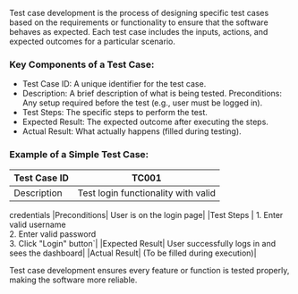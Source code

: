 Test case development is the process of designing specific test cases based on the requirements or functionality to ensure that the software behaves as expected. Each test case includes the inputs, actions, and expected outcomes for a particular scenario.

### Key Components of a Test Case:
- Test Case ID: A unique identifier for the test case.
- Description: A brief description of what is being tested.
Preconditions: Any setup required before the test (e.g., user must be logged in).
- Test Steps: The specific steps to perform the test.
- Expected Result: The expected outcome after executing the steps.
- Actual Result: What actually happens (filled during testing).


### Example of a Simple Test Case:
| Test Case ID|	TC001 |
|-------------|-------|
|Description|	Test login functionality with valid|
credentials
|Preconditions|	User is on the login page|
|Test Steps	| 1. Enter valid username<br>2. Enter valid password<br>3. Click "Login" button`|
|Expected Result|	User successfully logs in and sees the dashboard|
|Actual Result|	(To be filled during execution)|


Test case development ensures every feature or function is tested properly, making the software more reliable.